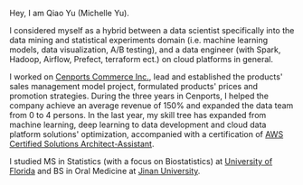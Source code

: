 Hey, I am Qiao Yu (Michelle Yu). 

I considered myself as a hybrid between a data scientist specifically into the data mining and statistical experiments domain (i.e. machine learning models, data visualization, A/B testing), and a data engineer (with Spark, Hadoop, Airflow, Prefect, terraform ect.) on cloud platforms in general. 

I worked on [Cenports Commerce Inc.](https://www.cenports.com/), lead and established the products' sales management model project, formulated products' prices and promotion strategies. During the three years in Cenports, I helped the company achieve an average revenue of 150% and expanded the data team from 0 to 4 persons. In the last year, my skill tree has expanded from machine learning, deep learning to data development and cloud data platform solutions' optimization, accompanied with a certification of [AWS Certified Solutions Architect-Assistant](https://www.credly.com/badges/7195a329-68bc-4f6c-8cc6-6fa95db40224/linked_in_profile). 

I studied MS in Statistics (with a focus on Biostatistics) at [University of Florida](https://en.wikipedia.org/wiki/University_of_Florida) and BS in Oral Medicine at [Jinan University](https://en.wikipedia.org/wiki/Jinan_University).

